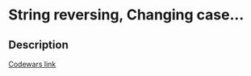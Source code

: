 # String reversing, Changing case...
## Description
[Codewars link](https://www.codewars.com/kata/58305403aeb69a460b00019a)
